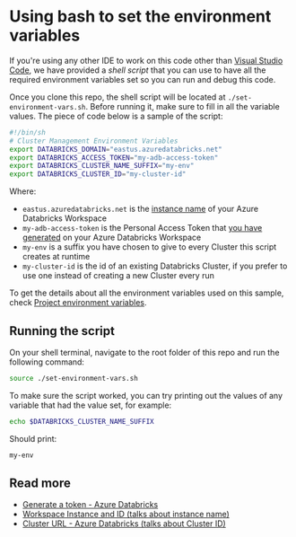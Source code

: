 # Using bash to set the environment variables

If you're using any other IDE to work on this code other than
[Visual Studio Code](vscode-launch-json.md), we have provided
a *shell script* that you can use to have all the required
environment variables set so you can run and debug this code.

Once you clone this repo, the shell script will be located at
`./set-environment-vars.sh`. Before running it, make sure to fill in all
the variable values. The piece of code below is a sample of the script:

```bash
#!/bin/sh
# Cluster Management Environment Variables
export DATABRICKS_DOMAIN="eastus.azuredatabricks.net"
export DATABRICKS_ACCESS_TOKEN="my-adb-access-token"
export DATABRICKS_CLUSTER_NAME_SUFFIX="my-env"
export DATABRICKS_CLUSTER_ID="my-cluster-id"
```

Where:

* `eastus.azuredatabricks.net` is the
[instance name](https://docs.azuredatabricks.net/user-guide/faq/workspace-details.html#workspace-instance-and-id)
of your Azure Databricks Workspace
* `my-adb-access-token` is the Personal Access Token that
[you have generated](https://docs.azuredatabricks.net/api/latest/authentication.html#generate-a-token)
on your Azure Databricks Workspace
* `my-env` is a suffix you have chosen to give to every Cluster this
script creates at runtime
* `my-cluster-id` is the id of an existing Databricks Cluster,
if you prefer to use one instead of creating a new Cluster every run

To get the details about all the environment variables used on this sample,
check [Project environment variables](project-environment-variables.md).

## Running the script

On your shell terminal, navigate to the root folder of this repo and
run the following command:

```bash
source ./set-environment-vars.sh
```

To make sure the script worked, you can try printing out the values of
any variable that had the value set, for example:

```bash
echo $DATABRICKS_CLUSTER_NAME_SUFFIX
```

Should print:

```bash
my-env
```

## Read more

* [Generate a token - Azure Databricks](https://docs.azuredatabricks.net/api/latest/authentication.html#generate-a-token)
* [Workspace Instance and ID (talks about instance name)](https://docs.azuredatabricks.net/user-guide/faq/workspace-details.html#workspace-instance-and-id)
* [Cluster URL - Azure Databricks (talks about Cluster ID)](https://docs.azuredatabricks.net/user-guide/faq/workspace-details.html#cluster-url)